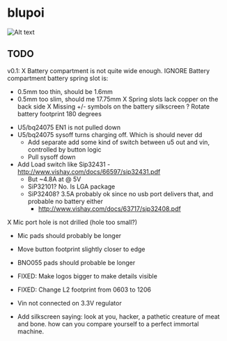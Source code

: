 blupoi
======

![Alt text](/../master/hardware/blupoi.png?raw=true "v0.1: render")


TODO
----


v0.1:
 X Battery compartment is not quite wide enough.
 IGNORE Battery compartment battery spring slot is:
   - 0.5mm too thin, should be 1.6mm
   - 0.5mm too slim, should me 17.75mm
 X Spring slots lack copper on the back side
 X Missing +/- symbols on the battery silkscreen
 ? Rotate battery footprint 180 degrees
 
 
 * U5/bq24075 EN1 is not pulled down
 * U5/bq24075 sysoff turns charging off. Which is should never dd
   - Add separate add some kind of switch between u5 out and vin, controlled by button logic
   - Pull sysoff down
 * Add Load switch like Sip32431 - http://www.vishay.com/docs/66597/sip32431.pdf
   - But ~4.8A at @ 5V
   - SiP32101? No. Is LGA package
   - SiP32408? 3.5A probably ok since no usb port delivers that, and probable no battery either
     - http://www.vishay.com/docs/63717/sip32408.pdf

 X Mic port hole is not drilled (hole too small?)
 * Mic pads should probably be longer

 * Move button footprint slightly closer to edge

 * BNO055 pads should probable be longer

 * FIXED: Make logos bigger to make details visible

 * FIXED: Change L2 footprint from 0603 to 1206

 * Vin not connected on 3.3V regulator

 * Add silkscreen saying:
   look at you, hacker, a pathetic creature of meat and bone. how can you compare yourself to a perfect immortal machine.
